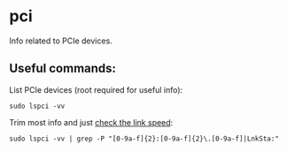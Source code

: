 # pci

Info related to PCIe devices.

## Useful commands:

List PCIe devices (root required for useful info):

    sudo lspci -vv

Trim most info and just [check the link speed](https://unix.stackexchange.com/a/193340):
  
    sudo lspci -vv | grep -P "[0-9a-f]{2}:[0-9a-f]{2}\.[0-9a-f]|LnkSta:"

